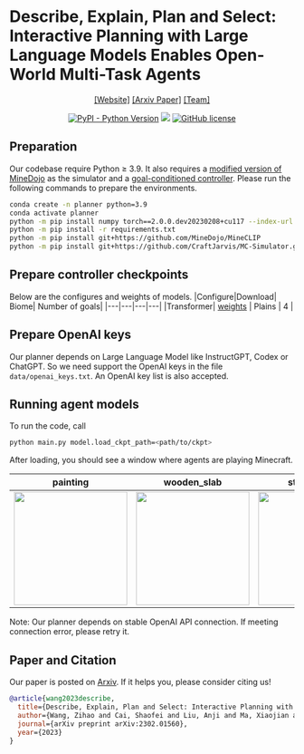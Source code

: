 # Describe, Explain, Plan and Select: Interactive Planning with Large Language Models Enables Open-World Multi-Task Agents

<div align="center">

[[Website]](http://www.craftjarvis.org)
[[Arxiv Paper]](https://arxiv.org/pdf/2302.01560.pdf)
[[Team]](https://github.com/CraftJarvis)

[![PyPI - Python Version](https://img.shields.io/pypi/pyversions/MineDojo)](https://pypi.org/project/MineDojo/)
[<img src="https://img.shields.io/badge/Framework-PyTorch-red.svg"/>](https://pytorch.org/)
[![GitHub license](https://img.shields.io/github/license/MineDojo/MineCLIP)](https://github.com/MineDojo/MineCLIP/blob/main/license)
</div>

## Preparation
Our codebase require Python ≥ 3.9. 
It also requires a [modified version of MineDojo](https://github.com/CraftJarvis/MC-Simulator) as the simulator and a [goal-conditioned controller](https://github.com/CraftJarvis/MC-Controller). 
Please run the following commands to prepare the environments. 
```sh
conda create -n planner python=3.9 
conda activate planner
python -m pip install numpy torch==2.0.0.dev20230208+cu117 --index-url https://download.pytorch.org/whl/nightly/cu117
python -m pip install -r requirements.txt
python -m pip install git+https://github.com/MineDojo/MineCLIP
python -m pip install git+https://github.com/CraftJarvis/MC-Simulator.git
```

## Prepare controller checkpoints
Below are the configures and weights of models. 
|Configure|Download| Biome| Number of goals|
|---|---|---|---|
|Transformer| [weights](https://pkueducn-my.sharepoint.com/:u:/g/personal/zhwang_stu_pku_edu_cn/ESvfCgEyBfBBpj2czS88__QBBbQFlIAmI0YdsgFkVEhKUw?e=2k26wY) | Plains | 4 |

## Prepare OpenAI keys
Our planner depends on Large Language Model like InstructGPT, Codex or ChatGPT. So we need support the OpenAI keys in the file `data/openai_keys.txt`. An OpenAI key list is also accepted.

## Running agent models
To run the code, call 
```sh
python main.py model.load_ckpt_path=<path/to/ckpt>
```
After loading, you should see a window where agents are playing Minecraft. 

|painting|wooden_slab|stone_stairs|
|---|---|---|
|<img src="imgs/obatin_painting.gif" width="200" />|<img src="imgs/obtain_wooden_slab.gif" width="200" />|<img src="imgs/obtain_stone_stairs.gif" width="200" />|

Note: Our planner depends on stable OpenAI API connection. If meeting connection error, please retry it.

## Paper and Citation
Our paper is posted on [Arxiv](https://arxiv.org/pdf/2301.10034.pdf). If it helps you, please consider citing us!
```bib
@article{wang2023describe,
  title={Describe, Explain, Plan and Select: Interactive Planning with Large Language Models Enables Open-World Multi-Task Agents},
  author={Wang, Zihao and Cai, Shaofei and Liu, Anji and Ma, Xiaojian and Liang, Yitao},
  journal={arXiv preprint arXiv:2302.01560},
  year={2023}
}
```
